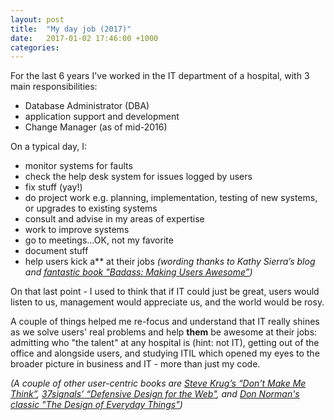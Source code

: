 ```yaml
---
layout: post
title:  "My day job (2017)"
date:   2017-01-02 17:46:00 +1000
categories:
---
```

For the last 6 years I've worked in the IT department of a hospital, with 3 main responsibilities:

- Database Administrator (DBA)
- application support and development
- Change Manager (as of mid-2016)

On a typical day, I:

- monitor systems for faults
- check the help desk system for issues logged by users
- fix stuff (yay!)
- do project work e.g. planning, implementation, testing of new systems, or upgrades to existing systems
- consult and advise in my areas of expertise
- work to improve systems
- go to meetings...OK, not my favorite
- document stuff
- help users kick a** at their jobs *(wording thanks to Kathy Sierra’s blog and [fantastic book "Badass: Making Users Awesome”][1])*

On that last point - I used to think that if IT could just be great, users would listen to us, management would appreciate us, and the world would be rosy.

A couple of things helped me re-focus and understand that IT really shines as we solve users' real problems and help __them__ be awesome at their jobs: admitting who "the talent" at any hospital is (hint: not IT), getting out of the office and alongside users, and studying ITIL which opened my eyes to the broader picture in business and IT - more than just my code.

*(A couple of other user-centric books are [Steve Krug’s “Don’t Make Me Think”][2], [37signals’ “Defensive Design for the Web"][3], and [Don Norman's classic "The Design of Everyday Things"][4])*

[1]: https://www.amazon.com/Badass-Making-Awesome-Kathy-Sierra/dp/1491919019
[2]: https://www.amazon.com/Dont-Make-Me-Think-Usability/dp/0321344758
[3]: https://www.amazon.com/Defensive-Design-Web-improve-messages/dp/073571410X
[4]: https://www.amazon.com/The-Design-Everyday-Things-Expanded/dp/0465050654
